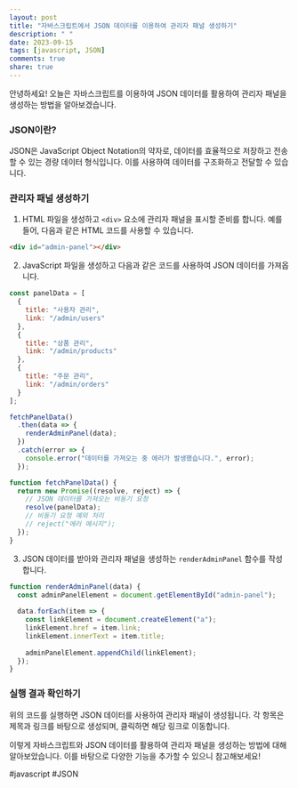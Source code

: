 ```yaml
---
layout: post
title: "자바스크립트에서 JSON 데이터를 이용하여 관리자 패널 생성하기"
description: " "
date: 2023-09-15
tags: [javascript, JSON]
comments: true
share: true
---
```


안녕하세요! 오늘은 자바스크립트를 이용하여 JSON 데이터를 활용하여 관리자 패널을 생성하는 방법을 알아보겠습니다.

### JSON이란?

JSON은 JavaScript Object Notation의 약자로, 데이터를 효율적으로 저장하고 전송할 수 있는 경량 데이터 형식입니다. 이를 사용하여 데이터를 구조화하고 전달할 수 있습니다.

### 관리자 패널 생성하기

1. HTML 파일을 생성하고 `<div>` 요소에 관리자 패널을 표시할 준비를 합니다. 예를 들어, 다음과 같은 HTML 코드를 사용할 수 있습니다.

```html
<div id="admin-panel"></div>
```

2. JavaScript 파일을 생성하고 다음과 같은 코드를 사용하여 JSON 데이터를 가져옵니다.

```javascript
const panelData = [
  {
    title: "사용자 관리",
    link: "/admin/users"
  },
  {
    title: "상품 관리",
    link: "/admin/products"
  },
  {
    title: "주문 관리",
    link: "/admin/orders"
  }
];

fetchPanelData()
  .then(data => {
    renderAdminPanel(data);
  })
  .catch(error => {
    console.error("데이터를 가져오는 중 에러가 발생했습니다.", error);
  });

function fetchPanelData() {
  return new Promise((resolve, reject) => {
    // JSON 데이터를 가져오는 비동기 요청
    resolve(panelData);
    // 비동기 요청 예외 처리
    // reject("에러 메시지");
  });
}
```

3. JSON 데이터를 받아와 관리자 패널을 생성하는 `renderAdminPanel` 함수를 작성합니다.

```javascript
function renderAdminPanel(data) {
  const adminPanelElement = document.getElementById("admin-panel");
  
  data.forEach(item => {
    const linkElement = document.createElement("a");
    linkElement.href = item.link;
    linkElement.innerText = item.title;
    
    adminPanelElement.appendChild(linkElement);
  });
}
```

### 실행 결과 확인하기

위의 코드를 실행하면 JSON 데이터를 사용하여 관리자 패널이 생성됩니다. 각 항목은 제목과 링크를 바탕으로 생성되며, 클릭하면 해당 링크로 이동합니다.

이렇게 자바스크립트와 JSON 데이터를 활용하여 관리자 패널을 생성하는 방법에 대해 알아보았습니다. 이를 바탕으로 다양한 기능을 추가할 수 있으니 참고해보세요!

#javascript #JSON